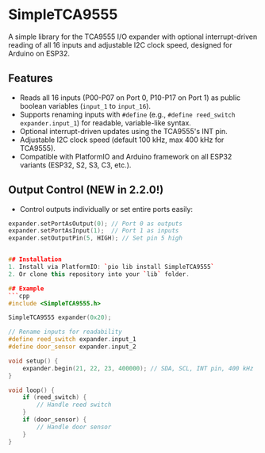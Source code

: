 # SimpleTCA9555

A simple library for the TCA9555 I/O expander with optional interrupt-driven reading of all 16 inputs and adjustable I2C clock speed, designed for Arduino on ESP32.

## Features
- Reads all 16 inputs (P00-P07 on Port 0, P10-P17 on Port 1) as public boolean variables (`input_1` to `input_16`).
- Supports renaming inputs with `#define` (e.g., `#define reed_switch expander.input_1`) for readable, variable-like syntax.
- Optional interrupt-driven updates using the TCA9555's INT pin.
- Adjustable I2C clock speed (default 100 kHz, max 400 kHz for TCA9555).
- Compatible with PlatformIO and Arduino framework on all ESP32 variants (ESP32, S2, S3, C3, etc.).

## Output Control (NEW in 2.2.0!)
- Control outputs individually or set entire ports easily:
```cpp
expander.setPortAsOutput(0); // Port 0 as outputs
expander.setPortAsInput(1);  // Port 1 as inputs
expander.setOutputPin(5, HIGH); // Set pin 5 high


## Installation
1. Install via PlatformIO: `pio lib install SimpleTCA9555`
2. Or clone this repository into your `lib` folder.

## Example
```cpp
#include <SimpleTCA9555.h>

SimpleTCA9555 expander(0x20);

// Rename inputs for readability
#define reed_switch expander.input_1
#define door_sensor expander.input_2

void setup() {
    expander.begin(21, 22, 23, 400000); // SDA, SCL, INT pin, 400 kHz
}

void loop() {
    if (reed_switch) {
        // Handle reed switch
    }
    if (door_sensor) {
        // Handle door sensor
    }
}
